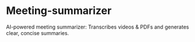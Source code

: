 # Meeting-summarizer
AI-powered meeting summarizer: Transcribes videos &amp; PDFs and generates clear, concise summaries.
